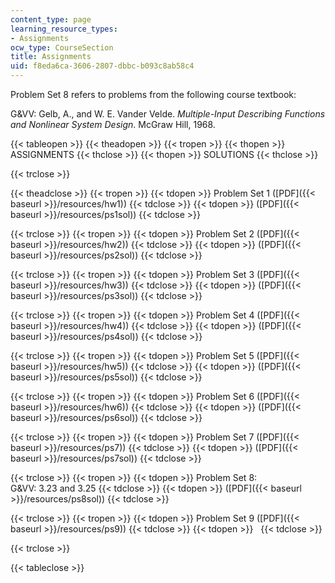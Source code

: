 ```yaml
---
content_type: page
learning_resource_types:
- Assignments
ocw_type: CourseSection
title: Assignments
uid: f8eda6ca-3606-2807-dbbc-b093c8ab58c4
---
```


Problem Set 8 refers to problems from the following course textbook:

G&VV: Gelb, A., and W. E. Vander Velde. _Multiple-Input Describing Functions and Nonlinear System Design_. McGraw Hill, 1968.

{{< tableopen >}}
{{< theadopen >}}
{{< tropen >}}
{{< thopen >}}
ASSIGNMENTS
{{< thclose >}}
{{< thopen >}}
SOLUTIONS
{{< thclose >}}

{{< trclose >}}

{{< theadclose >}}
{{< tropen >}}
{{< tdopen >}}
Problem Set 1 ([PDF]({{< baseurl >}}/resources/hw1))
{{< tdclose >}}
{{< tdopen >}}
([PDF]({{< baseurl >}}/resources/ps1sol))
{{< tdclose >}}

{{< trclose >}}
{{< tropen >}}
{{< tdopen >}}
Problem Set 2 ([PDF]({{< baseurl >}}/resources/hw2))
{{< tdclose >}}
{{< tdopen >}}
([PDF]({{< baseurl >}}/resources/ps2sol))
{{< tdclose >}}

{{< trclose >}}
{{< tropen >}}
{{< tdopen >}}
Problem Set 3 ([PDF]({{< baseurl >}}/resources/hw3))
{{< tdclose >}}
{{< tdopen >}}
([PDF]({{< baseurl >}}/resources/ps3sol))
{{< tdclose >}}

{{< trclose >}}
{{< tropen >}}
{{< tdopen >}}
Problem Set 4 ([PDF]({{< baseurl >}}/resources/hw4))
{{< tdclose >}}
{{< tdopen >}}
([PDF]({{< baseurl >}}/resources/ps4sol))
{{< tdclose >}}

{{< trclose >}}
{{< tropen >}}
{{< tdopen >}}
Problem Set 5 ([PDF]({{< baseurl >}}/resources/hw5))
{{< tdclose >}}
{{< tdopen >}}
([PDF]({{< baseurl >}}/resources/ps5sol))
{{< tdclose >}}

{{< trclose >}}
{{< tropen >}}
{{< tdopen >}}
Problem Set 6 ([PDF]({{< baseurl >}}/resources/hw6))
{{< tdclose >}}
{{< tdopen >}}
([PDF]({{< baseurl >}}/resources/ps6sol))
{{< tdclose >}}

{{< trclose >}}
{{< tropen >}}
{{< tdopen >}}
Problem Set 7 ([PDF]({{< baseurl >}}/resources/ps7))
{{< tdclose >}}
{{< tdopen >}}
([PDF]({{< baseurl >}}/resources/ps7sol))
{{< tdclose >}}

{{< trclose >}}
{{< tropen >}}
{{< tdopen >}}
Problem Set 8:  
G&VV: 3.23 and 3.25
{{< tdclose >}}
{{< tdopen >}}
([PDF]({{< baseurl >}}/resources/ps8sol))
{{< tdclose >}}

{{< trclose >}}
{{< tropen >}}
{{< tdopen >}}
Problem Set 9 ([PDF]({{< baseurl >}}/resources/ps9))
{{< tdclose >}}
{{< tdopen >}}
 
{{< tdclose >}}

{{< trclose >}}

{{< tableclose >}}
